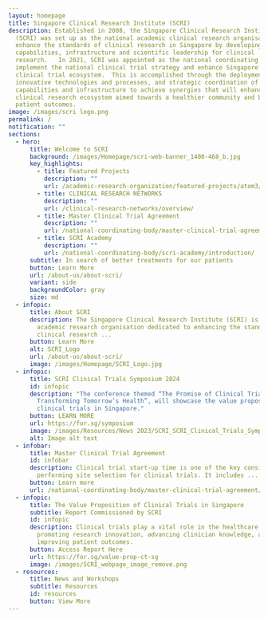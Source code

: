 ```yaml
---
layout: homepage
title: Singapore Clinical Research Institute (SCRI)
description: Established in 2008, the Singapore Clinical Research Institute
  (SCRI) was set up as the national academic clinical research organisation to
  enhance the standards of clinical research in Singapore by developing core
  capabilities, infrastructure and scientific leadership for clinical
  research.   In 2021, SCRI was appointed as the national coordinating body to
  implement the national clinical trial strategy and enhance Singapore’s
  clinical trial ecosystem.  This is accomplished through the deployment of
  innovative technologies and processes, and strategic coordination of ecosystem
  capabilities and infrastructure to achieve synergies that will enhance the
  clinical research ecosystem aimed towards a healthier community and better
  patient outcomes.
image: /images/scri logo.png
permalink: /
notification: ""
sections:
  - hero:
      title: Welcome to SCRI
      background: /images/Homepage/scri-web-banner_1400-468_b.jpg
      key_highlights:
        - title: Featured Projects
          description: ""
          url: /academic-research-organization/featured-projects/atom3/
        - title: CLINICAL RESEARCH NETWORKS
          description: ""
          url: /clinical-research-networks/overview/
        - title: Master Clinical Trial Agreement
          description: ""
          url: /national-coordinating-body/master-clinical-trial-agreement/
        - title: SCRI Academy
          description: ""
          url: /national-coordinating-body/scri-academy/introduction/
      subtitle: In search of better treatments for our patients
      button: Learn More
      url: /about-us/about-scri/
      variant: side
      backgroundColor: gray
      size: md
  - infopic:
      title: About SCRI
      description: The Singapore Clinical Research Institute (SCRI) is the national
        academic research organisation dedicated to enhancing the standards of
        clinical research ...
      button: Learn More
      alt: SCRI_Logo
      url: /about-us/about-scri/
      image: /images/Homepage/SCRI_Logo.jpg
  - infopic:
      title: SCRI Clinical Trials Symposium 2024
      id: infopic
      description: "The conference themed “The Promise of Clinical Trials:
        Transforming Tomorrow’s Health”, will showcase the value proposition of
        clinical trials in Singapore."
      button: LEARN MORE
      url: https://for.sg/symposium
      image: /images/Resources/News 2023/SCRI_SCRI_Clinical_Trials_Symposium_2024.png
      alt: Image alt text
  - infobar:
      title: Master Clinical Trial Agreement
      id: infobar
      description: Clinical trial start-up time is one of the key considerations when
        performing site selection for clinical trials. It includes ...
      button: Learn more
      url: /national-coordinating-body/master-clinical-trial-agreement/
  - infopic:
      title: The Value Proposition of Clinical Trials in Singapore
      subtitle: Report Commissioned by SCRI
      id: infopic
      description: Clinical trials play a vital role in the healthcare ecosystem by
        promoting research innovation, advancing clinician knowledge, and
        improving patient outcomes.
      button: Access Report Here
      url: https://for.sg/value-prop-ct-sg
      image: /images/SCRI_webpage_image_remove.png
  - resources:
      title: News and Workshops
      subtitle: Resources
      id: resources
      button: View More
---
```

